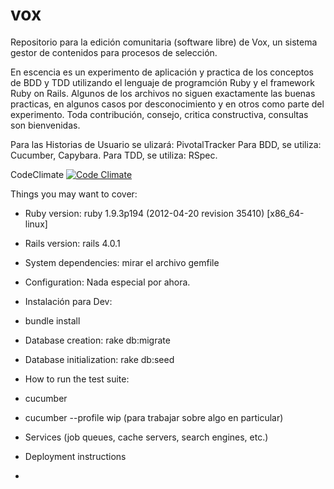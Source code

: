 vox
===

Repositorio para la edición comunitaria (software libre) de Vox, un sistema gestor de contenidos para procesos de selección.

En escencia es un experimento de aplicación y practica de los conceptos de BDD y TDD utilizando el lenguaje de programción Ruby y el framework Ruby on Rails.
Algunos de los archivos no siguen exactamente las buenas practicas, en algunos casos por desconocimiento y en otros como parte del experimento.
Toda contribución, consejo, critica constructiva, consultas son bienvenidas.


Para las Historias de Usuario se ulizará: PivotalTracker
Para BDD, se utiliza: Cucumber, Capybara.
Para TDD, se utiliza: RSpec.


CodeClimate
[![Code Climate](https://codeclimate.com/github/matiasmasca/vox.png)](https://codeclimate.com/github/matiasmasca/vox)


Things you may want to cover:

* Ruby version:
  ruby 1.9.3p194 (2012-04-20 revision 35410) [x86_64-linux]

* Rails version:
  rails 4.0.1

* System dependencies:
 mirar el archivo gemfile

* Configuration:
  Nada especial por ahora.

* Instalación para Dev:
* bundle install

* Database creation:
  rake db:migrate

* Database initialization:
  rake db:seed 

* How to run the test suite:
* cucumber
* cucumber --profile wip (para trabajar sobre algo en particular)

* Services (job queues, cache servers, search engines, etc.)

* Deployment instructions

* 
